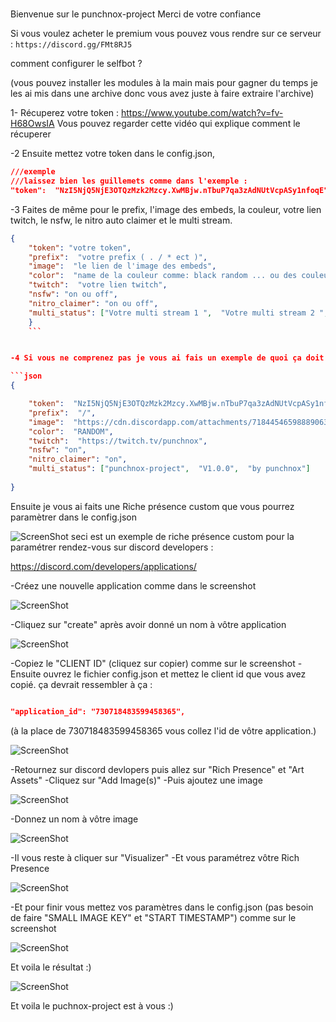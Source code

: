 
#
Bienvenue sur le punchnox-project
Merci de votre confiance

Si vous voulez acheter le premium vous pouvez vous rendre sur ce serveur :
`https://discord.gg/FMt8RJ5`

comment configurer le selfbot ?

(vous pouvez installer les modules à la main mais pour gagner du temps je les ai mis dans une archive donc vous avez juste à faire extraire l'archive)

1- Récuperez votre token :
https://www.youtube.com/watch?v=fv-H68OwsIA
Vous pouvez regarder cette vidéo qui explique comment le récuperer


-2 Ensuite mettez votre token dans le config.json,
```json
///exemple
///laissez bien les guillemets comme dans l'exemple :
"token":  "NzI5NjQ5NjE3OTQzMzk2Mzcy.XwMBjw.nTbuP7qa3zAdNUtVcpASy1nfoqE",
```


-3 Faites de même pour le prefix, l'image des embeds, la couleur, votre lien twitch, le nsfw, le nitro auto claimer et le multi stream.
```json
{
    "token": "votre token",
    "prefix":  "votre prefix ( . / * ect )",
    "image":  "le lien de l'image des embeds",
    "color":  "name de la couleur comme: black random ... ou des couleurs html comme: #00FFDC",
    "twitch":  "votre lien twitch",
    "nsfw": "on ou off",
    "nitro_claimer": "on ou off",
    "multi_status": ["Votre multi stream 1 ",  "Votre multi stream 2 ",  "Votre multi stream 3 "]
    }
    ```


-4 Si vous ne comprenez pas je vous ai fais un exemple de quoi ça doit ressembler.

```json
{

    "token":  "NzI5NjQ5NjE3OTQzMzk2Mzcy.XwMBjw.nTbuP7qa3zAdNUtVcpASy1nfoqE",
    "prefix":  "/",
    "image":  "https://cdn.discordapp.com/attachments/718445465988890634/719457406911774820/community_image_1430247464.gif",
    "color":  "RANDOM",
    "twitch":  "https://twitch.tv/punchnox",
    "nsfw": "on",
    "nitro_claimer": "on",
    "multi_status": ["punchnox-project",  "V1.0.0",  "by punchnox"]
           
}
```

Ensuite je vous ai faits une Riche présence custom que vous pourrez paramètrer dans le config.json

![ScreenShot](https://media.discordapp.net/attachments/726415763526647841/730716565049311322/unknown.png)
seci est un exemple de riche présence custom pour la paramétrer rendez-vous  sur discord developers :

https://discord.com/developers/applications/




-Créez une nouvelle application comme dans le screenshot

![ScreenShot](https://cdn.discordapp.com/attachments/726415763526647841/730718138953367582/tempsnip.png)


-Cliquez sur "create" après avoir donné un nom à vôtre application

![ScreenShot](https://cdn.discordapp.com/attachments/726415763526647841/730718437587943494/tempsnip.png)


-Copiez le "CLIENT ID" (cliquez sur copier) comme sur le screenshot
-Ensuite ouvrez le fichier config.json et mettez le client id que vous avez copié.
ça devrait ressembler à ça :
```json

"application_id": "730718483599458365",
```
(à la place de 730718483599458365 vous collez l'id de vôtre application.)

![ScreenShot](https://cdn.discordapp.com/attachments/726415763526647841/730718938580779088/tempsnip.png)




-Retournez sur discord devlopers puis allez sur "Rich Presence" et "Art Assets"
-Cliquez sur "Add Image(s)"
-Puis ajoutez une image

![ScreenShot](https://cdn.discordapp.com/attachments/726415763526647841/730720335887859722/Sans_titre.png)


-Donnez un nom à vôtre image

![ScreenShot](https://cdn.discordapp.com/attachments/726415763526647841/730720955466252378/tempsnip.png)


-Il vous reste à cliquer sur "Visualizer"
-Et vous paramétrez vôtre Rich Presence

![ScreenShot](https://cdn.discordapp.com/attachments/726415763526647841/730726405138284584/tempsnip.png)


-Et pour finir vous mettez vos paramètres dans le config.json (pas besoin de faire "SMALL IMAGE KEY" et "START TIMESTAMP") comme sur le screenshot

![ScreenShot](https://cdn.discordapp.com/attachments/726415763526647841/730726385118740520/Capture.PNG)

Et voila le résultat :)

![ScreenShot](https://cdn.discordapp.com/attachments/726415763526647841/730726975865356338/Capture.PNG)



Et voila le puchnox-project est à vous :)
